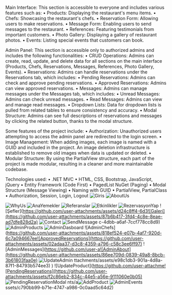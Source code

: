 Main Interface: This section is accessible to everyone and includes various features such as:
•	Products: Displaying the restaurant's menu items.
•	Chefs: Showcasing the restaurant's chefs.
•	Reservation Form: Allowing users to make reservations.
•	Message Form: Enabling users to send messages to the restaurant.
•	References: Featuring testimonials from important customers.
•	Photo Gallery: Displaying a gallery of restaurant photos.
•	Events: Listing special events that customers can book.

Admin Panel: This section is accessible only to authorized admins and includes the following functionalities:
•	CRUD Operations: Admins can create, read, update, and delete data for all sections on the main interface (Products, Chefs, Reservations, Messages, References, Photo Gallery, Events).
•	Reservations: Admins can handle reservations under the Reservations tab, which includes:
•	Pending Reservations: Admins can check and approve pending reservations.
•	Approved Reservations: Admins can view approved reservations.
•	Messages: Admins can manage messages under the Messages tab, which includes:
•	Unread Messages: Admins can check unread messages.
•	Read Messages: Admins can view and manage read messages.
•	Dropdown Lists: Data for dropdown lists is pulled from related tables to ensure consistency and accuracy.
•	Modal Structure: Admins can see full descriptions of reservations and messages by clicking the related button, thanks to the modal structure.

Some features of the project include:
•	Authorization: Unauthorized users attempting to access the admin panel are redirected to the login screen.
•	Image Management: When adding images, each image is named with a GUID and included in the project. An image deletion infrastructure is established to remove old images when data is updated or deleted.
•	Modular Structure: By using the PartialView structure, each part of the project is made modular, resulting in a cleaner and more maintainable codebase.

Technologies used:
•	.NET MVC
•	HTML, CSS, Bootstrap, JavaScript, jQuery
•	Entity Framework (Code First)
•	PagedList NuGet (Paging)
•	Modal Structure (Message Viewing)
•	Naming with GUID
•	PartialView, PartialClass
•	Authorization, Session, Login, Logout
![Giris](https://github.com/user-attachments/assets/d5c4948b-17c8-410d-8b20-04558b638a4a)
![AboutUs](https://github.com/user-attachments/assets/9c072e4e-de15-456d-ab01-89d7f0300fc7)

![WhyUs](https://github.com/user-attachments/assets/82593e43-0246-4499-b5cb-bdd7aa6fbce9)
![AnaYemekler](https://github.com/user-attachments/assets/6ba47ed4-6a68-4c49-8c8e-aaaf91166253)
![Referanslar](https://github.com/user-attachments/assets/c7008885-645d-4425-b72f-a0c8a27d368b)
![Etkinlikler](https://github.com/user-attachments/assets/938dae53-4996-4b47-aa69-98e195622cfd)
![RezervasyonYap](https://github.com/user-attachments/assets/517f57d2-47e9-4340-8f31-721e198e8e31)
![Şefler](https://github.com/user-attachments/assets/d24c8ff4-6d3![Galeri](https://github.com/user-attachments/assets/87b6b417-3fd4-4c8e-8eae-ad7dfe828d2a)
![Contact](https://github.com/user-attachments/assets/f790d9ea-9ec5-41ba-a065-6da6d2e25970)
![SendMessage](https://github.com/user-attachments/assets/c6080a32-f4e4-47ff-80eb-c1b6c08c360d)
c-4dbb-a6af-7ccf778cc8d9)
![AdminProducts](https://github.com/user-attachments/assets/04f2e9d9-4589-4e05-8be8-aadb35f0a181)
![AdminDasboard](https://github.com/user-attachments/assets/bbd8c14e-7d70-4355-922c-593ef7946adc)
![AdminChefs](https://github.com/user-attachments/assets/818ef524-e07b-4af7-920d-6c7a094667ee![ApprovedReservations](https://github.com/user-attachments/assets/02adaa37-d3c8-4359-a796-c58c3ee6ff97)
![AdminMessages](https://github.com/user-a![AdminAbout](https://github.com/user-attachments/assets/86ee709d-0839-49a8-8bcb-3b61803faa0e)
![UpdateAdmin](https://github.com/user-attachments/assets/9d435fb2-583b-4bf3-ad2a-45601d017f58)
ttachments/assets/e98c1db3-901a-4d8a-87f1-84793b574ee3)
)
![UpdateProduct](https://github.com/user-attachme![PendingReservations](https://github.com/user-attachments/assets/f2c86eb2-834c-44e5-a56e-9111060e0b05)
![PendingReservationModal](https://github.com/user-attachments/assets/a858cd82-0641-429d-a37b-4ca4d32454f0)
nts/a![AddProduct](https://github.com/user-attachments/assets/baf2f687-bbf5-40ee-91c0-55c76a6c1837)
![AdminEvents](https://github.com/user-attachments/assets/d7cb5df6-15b0-4729-9aea-2376f6d52dc5)
ssets/c790bb99-b71e-4747-a986-0c0aad5c64d2)
